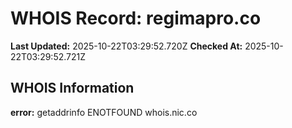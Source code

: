 # WHOIS Record: regimapro.co

**Last Updated:** 2025-10-22T03:29:52.720Z
**Checked At:** 2025-10-22T03:29:52.721Z

## WHOIS Information

**error:** getaddrinfo ENOTFOUND whois.nic.co

